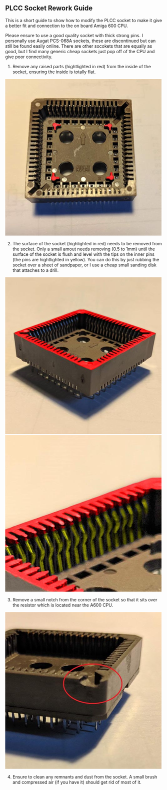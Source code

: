 ## PLCC Socket Rework Guide

This is a short guide to show how to modify the PLCC socket to make it give a better fit and connection to the on board Amiga 600 CPU.

Please ensure to use a good quality socket with thick strong pins. I personally use Augat PCS-068A sockets, these are discontinued but can still be found easily online. There are other socokets that are equally as good, but I find many generic cheap sockets just pop off of the CPU and give poor connectivity. 

1. Remove any raised parts (hightlighted in red) from the inside of the socket, ensuring the inside is totally flat.

![PLCC1](Images/PLCC1.jpg)

2. The surface of the socket (highlighted in red) needs to be removed from the socket. Only a small amout needs removing (0.5 to 1mm) until the surface of the socket is flush and level with the tips on the inner pins (the pins are hightlighted in yellow). You can do this by just rubbing the socket over a sheet of sandpaper, or I use a cheap small sanding disk that attaches to a drill. 

![PLCC2](Images/PLCC2.jpg)![PLCC3](Images/PLCC3.jpg)

3. Remove a small notch from the corner of the socket so that it sits over the resistor which is located near the A600 CPU. 

![PLCC4](Images/PLCC4.jpg)

4. Ensure to clean any remnants and dust from the socket. A small brush and compressed air (if you have it) should get rid of most of it. 


